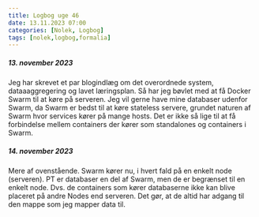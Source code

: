 ```yaml
---
title: Logbog uge 46
date: 13.11.2023 07:00
categories: [Nolek, Logbog]
tags: [nolek,logbog,formalia]
---
```


##### 13. november 2023
Jeg har skrevet et par blogindlæg om det overordnede system, dataaaggregering og lavet læringsplan. Så har jeg bøvlet
med at få Docker Swarm til at køre på serveren. Jeg vil gerne have mine databaser udenfor Swarm, da Swarm er bedst til 
at køre stateless servere, grundet naturen af Swarm hvor services kører på mange hosts. Det er ikke så lige til at 
få forbindelse mellem containers der kører som standalones og containers i Swarm.

##### 14. november 2023
Mere af ovenstående. Swarm kører nu, i hvert fald på en enkelt node (serveren). PT er databaser en del af Swarm, men 
de er begrænset til en enkelt node. Dvs. de containers som kører databaserne ikke kan blive placeret på andre Nodes end 
serveren. Det gør, at de altid har adgang til den mappe som jeg mapper data til. 
